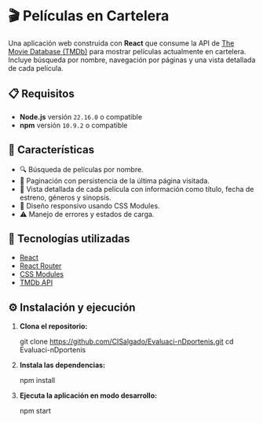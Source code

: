 # 🎬 Películas en Cartelera

Una aplicación web construida con **React** que consume la API de [The Movie Database (TMDb)](https://www.themoviedb.org/) para mostrar películas actualmente en cartelera. Incluye búsqueda por nombre, navegación por páginas y una vista detallada de cada película.

## 📋 Requisitos

- **Node.js** versión `22.16.0` o compatible
- **npm** versión `10.9.2` o compatible

## 🚀 Características

- 🔍 Búsqueda de películas por nombre.
- 📄 Paginación con persistencia de la última página visitada.
- 🎥 Vista detallada de cada película con información como título, fecha de estreno, géneros y sinopsis.
- 💅 Diseño responsivo usando CSS Modules.
- ⚠️ Manejo de errores y estados de carga.

## 🧩 Tecnologías utilizadas

- [React](https://reactjs.org/)
- [React Router](https://reactrouter.com/)
- [CSS Modules](https://github.com/css-modules/css-modules)
- [TMDb API](https://developer.themoviedb.org/)

## ⚙️ Instalación y ejecución

1. **Clona el repositorio:**

   git clone https://github.com/CISalgado/Evaluaci-nDportenis.git
   cd Evaluaci-nDportenis

2. **Instala las dependencias:**

   npm install

3. **Ejecuta la aplicación en modo desarrollo:**

   npm start
